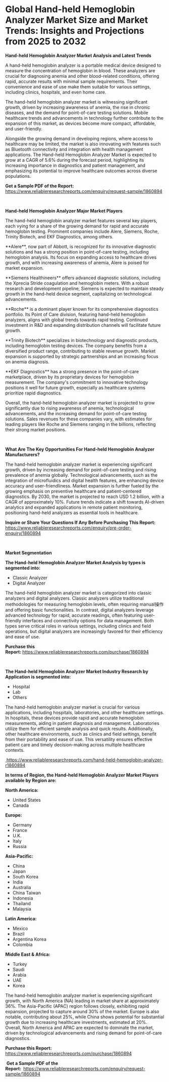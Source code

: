 <p><h1>Global Hand-held Hemoglobin Analyzer Market Size and Market Trends: Insights and Projections from 2025 to 2032</h1></p><p><strong>Hand-held Hemoglobin Analyzer Market Analysis and Latest Trends</strong></p>
<p><p>A hand-held hemoglobin analyzer is a portable medical device designed to measure the concentration of hemoglobin in blood. These analyzers are crucial for diagnosing anemia and other blood-related conditions, offering rapid, accurate results with minimal sample requirements. Their convenience and ease of use make them suitable for various settings, including clinics, hospitals, and even home care. </p><p>The hand-held hemoglobin analyzer market is witnessing significant growth, driven by increasing awareness of anemia, the rise in chronic diseases, and the demand for point-of-care testing solutions. Mobile healthcare trends and advancements in technology further contribute to the expansion of this market, as devices become more compact, affordable, and user-friendly. </p><p>Alongside the growing demand in developing regions, where access to healthcare may be limited, the market is also innovating with features such as Bluetooth connectivity and integration with health management applications. The Hand-held Hemoglobin Analyzer Market is expected to grow at a CAGR of 5.6% during the forecast period, highlighting its increasing importance in diagnostics and patient management, and emphasizing its potential to improve healthcare outcomes across diverse populations.</p></p>
<p><strong>Get a Sample PDF of the Report:&nbsp;</strong> <a href="https://www.reliableresearchreports.com/enquiry/request-sample/1860894?utm_campaign=3136&utm_medium=2&utm_source=Github&utm_content=ia&utm_term=14042025&utm_id=hand-held-hemoglobin-analyzer">https://www.reliableresearchreports.com/enquiry/request-sample/1860894</a></p>
<p>&nbsp;</p>
<p><strong>Hand-held Hemoglobin Analyzer Major Market Players</strong></p>
<p><p>The hand-held hemoglobin analyzer market features several key players, each vying for a share of the growing demand for rapid and accurate hemoglobin testing. Prominent companies include Alere, Siemens, Roche, Trinity Biotech, and EKF Diagnostics, among others. </p><p>**Alere**, now part of Abbott, is recognized for its innovative diagnostic solutions and has a strong position in point-of-care testing, including hemoglobin analysis. Its focus on expanding access to healthcare drives growth, and with increasing awareness of anemia, Alere is poised for market expansion.</p><p>**Siemens Healthineers** offers advanced diagnostic solutions, including the Xprecia Stride coagulation and hemoglobin meters. With a robust research and development pipeline, Siemens is expected to maintain steady growth in the hand-held device segment, capitalizing on technological advancements.</p><p>**Roche** is a dominant player known for its comprehensive diagnostics portfolio. Its Point of Care division, featuring hand-held hemoglobin analyzers, aligns with global trends towards rapid testing. Continued investment in R&D and expanding distribution channels will facilitate future growth.</p><p>**Trinity Biotech** specializes in biotechnology and diagnostic products, including hemoglobin testing devices. The company benefits from a diversified product range, contributing to stable revenue growth. Market expansion is supported by strategic partnerships and an increasing focus on anemia diagnosis.</p><p>**EKF Diagnostics** has a strong presence in the point-of-care marketplace, driven by its proprietary devices for hemoglobin measurement. The company's commitment to innovative technology positions it well for future growth, especially as healthcare systems prioritize rapid diagnostics.</p><p>Overall, the hand-held hemoglobin analyzer market is projected to grow significantly due to rising awareness of anemia, technological advancements, and the increasing demand for point-of-care testing solutions. Sales revenues for these companies vary, with estimates for leading players like Roche and Siemens ranging in the billions, reflecting their strong market positions.</p></p>
<p>&nbsp;</p>
<p><strong>What Are The Key Opportunities For Hand-held Hemoglobin Analyzer Manufacturers?</strong></p>
<p><p>The hand-held hemoglobin analyzer market is experiencing significant growth, driven by increasing demand for point-of-care testing and rising prevalence of anemia globally. Technological advancements, such as the integration of microfluidics and digital health features, are enhancing device accuracy and user-friendliness. Market expansion is further fueled by the growing emphasis on preventive healthcare and patient-centered diagnostics. By 2030, the market is projected to reach USD 1.2 billion, with a CAGR of approximately 10%. Future trends indicate a shift towards AI-driven analytics and expanded applications in remote patient monitoring, positioning hand-held analyzers as essential tools in healthcare.</p></p>
<p><strong>Inquire or Share Your Questions If Any Before Purchasing This Report:</strong> <a href="https://www.reliableresearchreports.com/enquiry/pre-order-enquiry/1860894?utm_campaign=3136&utm_medium=2&utm_source=Github&utm_content=ia&utm_term=14042025&utm_id=hand-held-hemoglobin-analyzer">https://www.reliableresearchreports.com/enquiry/pre-order-enquiry/1860894</a></p>
<p>&nbsp;</p>
<p><strong>Market Segmentation</strong></p>
<p><strong>The Hand-held Hemoglobin Analyzer Market Analysis by types is segmented into:</strong></p>
<p><ul><li>Classic Analyzer</li><li>Digital Analyzer</li></ul></p>
<p><p>The hand-held hemoglobin analyzer market is categorized into classic analyzers and digital analyzers. Classic analyzers utilize traditional methodologies for measuring hemoglobin levels, often requiring manual操作 and offering basic functionalities. In contrast, digital analyzers leverage advanced technology for rapid, accurate readings, often featuring user-friendly interfaces and connectivity options for data management. Both types serve critical roles in various settings, including clinics and field operations, but digital analyzers are increasingly favored for their efficiency and ease of use.</p></p>
<p><strong>Purchase this Report:&nbsp;</strong><a href="https://www.reliableresearchreports.com/purchase/1860894?utm_campaign=3136&utm_medium=2&utm_source=Github&utm_content=ia&utm_term=14042025&utm_id=hand-held-hemoglobin-analyzer">https://www.reliableresearchreports.com/purchase/1860894</a></p>
<p>&nbsp;</p>
<p><strong>The Hand-held Hemoglobin Analyzer Market Industry Research by Application is segmented into:</strong></p>
<p><ul><li>Hospital</li><li>Lab</li><li>Others</li></ul></p>
<p><p>The hand-held hemoglobin analyzer market is crucial for various applications, including hospitals, laboratories, and other healthcare settings. In hospitals, these devices provide rapid and accurate hemoglobin measurements, aiding in patient diagnosis and management. Laboratories utilize them for efficient sample analysis and quick results. Additionally, other healthcare environments, such as clinics and field settings, benefit from their portability and ease of use. This versatility ensures effective patient care and timely decision-making across multiple healthcare contexts.</p></p>
<p><a href="https://www.reliableresearchreports.com/hand-held-hemoglobin-analyzer-r1860894?utm_campaign=3136&utm_medium=2&utm_source=Github&utm_content=ia&utm_term=14042025&utm_id=hand-held-hemoglobin-analyzer">&nbsp;https://www.reliableresearchreports.com/hand-held-hemoglobin-analyzer-r1860894</a></p>
<p><strong>In terms of Region, the Hand-held Hemoglobin Analyzer Market Players available by Region are:</strong></p>
<p>
    <p> <strong> North America: </strong>
        <ul>
            <li>United States</li>
            <li>Canada</li>
        </ul>
        </p> 
    <p> <strong> Europe: </strong>
        <ul>
            <li>Germany</li>
            <li>France</li>
            <li>U.K.</li>
            <li>Italy</li>
            <li>Russia</li>
        </ul>
        </p> 
    <p> <strong> Asia-Pacific: </strong>
        <ul>
            <li>China</li>
            <li>Japan</li>
            <li>South Korea</li>
            <li>India</li>
            <li>Australia</li>
            <li>China Taiwan</li>
            <li>Indonesia</li>
            <li>Thailand</li>
            <li>Malaysia</li>
        </ul>
        </p> 
    <p> <strong> Latin America: </strong>
        <ul>
            <li>Mexico</li>
            <li>Brazil</li>
            <li>Argentina Korea</li>
            <li>Colombia</li>
        </ul>
        </p> 
    <p> <strong> Middle East & Africa: </strong>
        <ul>
            <li>Turkey</li>
            <li>Saudi</li>
            <li>Arabia</li>
            <li>UAE</li>
            <li>Korea</li>
        </ul>
    </p>
    </p>
<p><p>The hand-held hemoglobin analyzer market is experiencing significant growth, with North America (NA) leading in market share at approximately 36%. The Asia-Pacific (APAC) region follows closely, exhibiting rapid expansion, projected to capture around 30% of the market. Europe is also notable, contributing about 25%, while China shows potential for substantial growth due to increasing healthcare investments, estimated at 20%. Overall, North America and APAC are expected to dominate the market, driven by technological advancements and rising demand for point-of-care diagnostics.</p></p>
<p><strong>Purchase this Report: </strong><a href="https://www.reliableresearchreports.com/purchase/1860894?utm_campaign=3136&utm_medium=2&utm_source=Github&utm_content=ia&utm_term=14042025&utm_id=hand-held-hemoglobin-analyzer">https://www.reliableresearchreports.com/purchase/1860894</a></p>
<p>&nbsp;<strong>Get a Sample PDF of the Report:&nbsp;&nbsp;</strong><a href="https://www.reliableresearchreports.com/enquiry/request-sample/1860894?utm_campaign=3136&utm_medium=2&utm_source=Github&utm_content=ia&utm_term=14042025&utm_id=hand-held-hemoglobin-analyzer">https://www.reliableresearchreports.com/enquiry/request-sample/1860894</a></p>
<p><strong></strong></p>
<p><p></p><p></p><p></p></p>